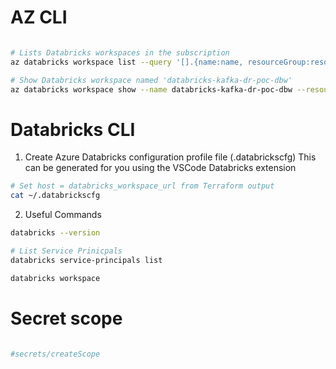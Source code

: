 # AZ CLI

```bash

# Lists Databricks workspaces in the subscription
az databricks workspace list --query '[].{name:name, resourceGroup:resourceGroup, workspaceUrl:workspaceUrl}'

# Show Databricks workspace named 'databricks-kafka-dr-poc-dbw'
az databricks workspace show --name databricks-kafka-dr-poc-dbw --resource-group databricks-kafka-dr-poc-rg --query 'workspaceUrl' -o tsv


```

# Databricks CLI

1. Create Azure Databricks configuration profile file (.databrickscfg)
   This can be generated for you using the VSCode Databricks extension

```bash
# Set host = databricks_workspace_url from Terraform output
cat ~/.databrickscfg
```

2. Useful Commands

```bash
databricks --version

# List Service Prinicpals
databricks service-principals list

databricks workspace
```

# Secret scope

```bash

#secrets/createScope

```
